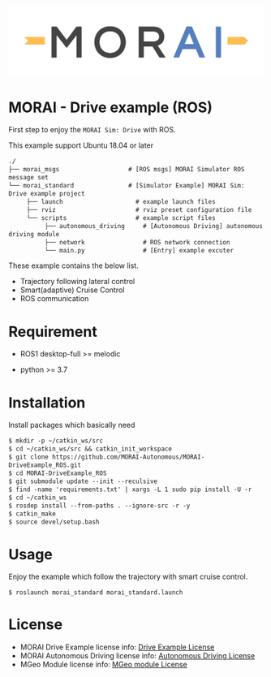 [![MORAILog](./docs/MORAI_Logo.png)](https://www.morai.ai)
===
# MORAI - Drive example (ROS)

First step to enjoy the `MORAI Sim: Drive` with ROS.

This example support Ubuntu 18.04 or later
```
./
├── morai_msgs                   # [ROS msgs] MORAI Simulator ROS message set
└── morai_standard               # [Simulator Example] MORAI Sim: Drive example project
     ├── launch                    # example launch files
     ├── rviz                      # rviz preset configuration file
     └── scripts                   # example script files
          ├── autonomous_driving     # [Autonomous Driving] autonomous driving module
          ├── network                # ROS network connection
          └── main.py                # [Entry] example excuter
```

These example contains the below list.
  - Trajectory following lateral control
  - Smart(adaptive) Cruise Control
  - ROS communication

# Requirement

- ROS1 desktop-full >= melodic

- python >= 3.7

# Installation

Install packages which basically need

```
$ mkdir -p ~/catkin_ws/src
$ cd ~/catkin_ws/src && catkin_init_workspace
$ git clone https://github.com/MORAI-Autonomous/MORAI-DriveExample_ROS.git
$ cd MORAI-DriveExample_ROS
$ git submodule update --init --reculsive
$ find -name 'requirements.txt' | xargs -L 1 sudo pip install -U -r
$ cd ~/catkin_ws
$ rosdep install --from-paths . --ignore-src -r -y
$ catkin_make
$ source devel/setup.bash
```

# Usage

Enjoy the example which follow the trajectory with smart cruise control.
```
$ roslaunch morai_standard morai_standard.launch
```

# License
- MORAI Drive Example license info:  [Drive Example License](./docs/License.md)
- MORAI Autonomous Driving license info: [Autonomous Driving License](./morai_standard/scripts/autonomous_driving/docs/License.md)
- MGeo Module license info: [MGeo module License](./morai_standard/scripts/autonomous_driving/mgeo/lib/mgeo/docs/License.md)

